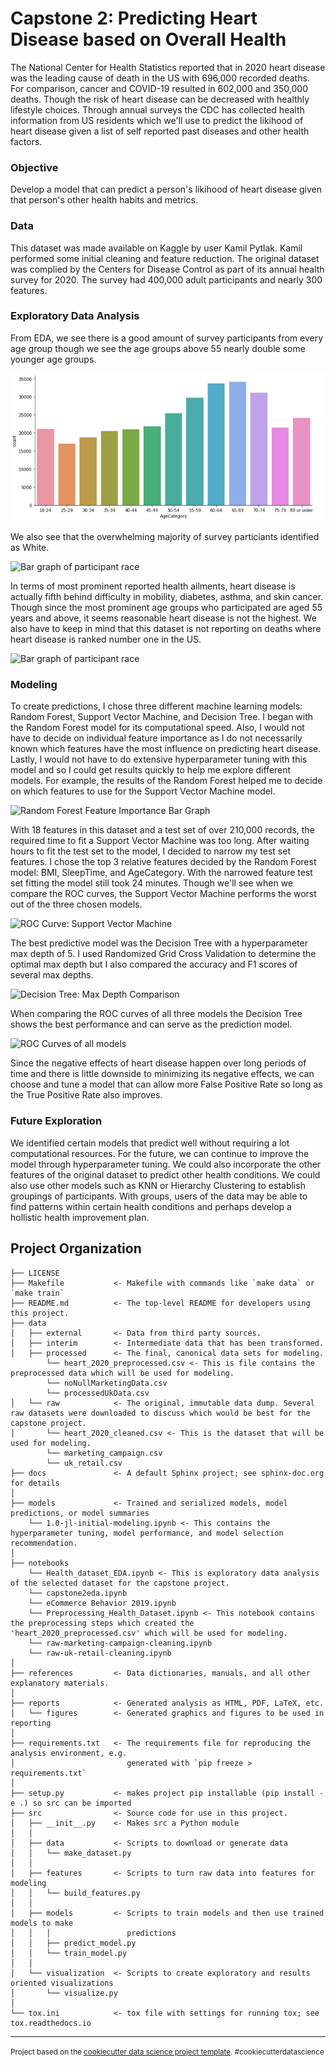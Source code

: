 # Capstone 2: Predicting Heart Disease based on Overall Health 

The National Center for Health Statistics reported that in 2020 heart disease was the leading cause of death in the US with 696,000 recorded deaths. For comparison, cancer and COVID-19 resulted in 602,000 and 350,000 deaths. Though the risk of heart disease can be decreased with healthly lifestyle choices. Through annual surveys the CDC has collected health information from US residents which we'll use to predict the likihood of heart disease given a list of self reported past diseases and other health factors.

### Objective
Develop a model that can predict a person's likihood of heart disease given that person's other health habits and metrics.

### Data
This dataset was made available on Kaggle by user Kamil Pytlak. Kamil performed some initial cleaning and feature reduction. The original dataset was complied by the Centers for Disease Control as part of its annual health survey for 2020. The survey had 400,000 adult participants and nearly 300 features.

### Exploratory Data Analysis

From EDA, we see there is a good amount of survey participants from every age group though we see the age groups above 55 nearly double some younger age groups.

![Bar graph of age groups](https://github.com/jimmyzholin/Springboard2/blob/master/Capstone/reports/figures/age_bar_graph.JPG)

We also see that the overwhelming majority of survey particiants identified as White.

![Bar graph of participant race](https://github.com/jimmyzholin/Springboard2/tree/master/Capstone/references/race_distribution.JPG)

In terms of most prominent reported health ailments, heart disease is actually fifth behind difficulty in mobility, diabetes, asthma, and skin cancer. Though since the most prominent age groups who participated are aged 55 years and above, it seems reasonable heart disease is not the highest. We also have to keep in mind that this dataset is not reporting on deaths where heart disease is ranked number one in the US.

![Bar graph of participant race](https://github.com/jimmyzholin/Springboard2/tree/master/Capstone/references/disease_dist.JPG)

### Modeling
To create predictions, I chose three different machine learning models: Random Forest, Support Vector Machine, and Decision Tree. 
I began with the Random Forest model for its computational speed. Also, I would not have to decide on individual feature importance as I do not necessarily known which features have the most influence on predicting heart disease. Lastly, I would not have to do extensive hyperparameter tuning with this model and so I could get results quickly to help me explore different models. For example, the results of the Random Forest helped me to decide on which features to use for the Support Vector Machine model.

![Random Forest Feature Importance Bar Graph](https://github.com/jimmyzholin/Springboard2/tree/master/Capstone/reports/figures/randomForestFeatureImportance.JPG)

With 18 features in this dataset and a test set of over 210,000 records, the required time to fit a Support Vector Machine was too long. After waiting hours to fit the test set to the model, I decided to narrow my test set features. I chose the top 3 relative features decided by the Random Forest model: BMI, SleepTime, and AgeCategory. With the narrowed feature test set fitting the model still took 24 minutes. Though we'll see when we compare the ROC curves, the Support Vector Machine performs the worst out of the three chosen models.

![ROC Curve: Support Vector Machine](https://github.com/jimmyzholin/Springboard2/tree/master/Capstone/reports/figures/ROC_SVM.JPG)

The best predictive model was the Decision Tree with a hyperparameter max depth of 5. I used Randomized Grid Cross Validation to determine the optimal max depth but I also compared the accuracy and F1 scores of several max depths.

![Decision Tree: Max Depth Comparison](https://github.com/jimmyzholin/Springboard2/tree/master/Capstone/reports/figures/decisionTree_max_depth_comp.JPG)

When comparing the ROC curves of all three models the Decision Tree shows the best performance and can serve as the prediction model. 

![ROC Curves of all models](https://github.com/jimmyzholin/Springboard2/tree/master/Capstone/reports/figures/ROC_Comparison.JPG)

Since the negative effects of heart disease happen over long periods of time and there is little downside to minimizing its negative effects, we can choose and tune a model that can allow more False Positive Rate so long as the True Positive Rate also improves.

### Future Exploration

We identified certain models that predict well without requiring a lot computational resources. For the future, we can continue to improve the model through hyperparameter tuning. We could also incorporate the other features of the original dataset to predict other health conditions. We could also use other models such as KNN or Hierarchy Clustering to establish groupings of participants. With groups, users of the data may be able to find patterns within certain health conditions and perhaps develop a hollistic health improvement plan. 


Project Organization
------------

    ├── LICENSE
    ├── Makefile           <- Makefile with commands like `make data` or `make train`
    ├── README.md          <- The top-level README for developers using this project.
    ├── data
    │   ├── external       <- Data from third party sources.
    │   ├── interim        <- Intermediate data that has been transformed.
    │   ├── processed      <- The final, canonical data sets for modeling.
            └── heart_2020_preprocessed.csv <- This is file contains the preprocessed data which will be used for modeling.
            └── noNullMarketingData.csv
            └── processedUkData.csv
    │   └── raw            <- The original, immutable data dump. Several raw datasets were downloaded to discuss which would be best for the capstone project.
    │       └── heart_2020_cleaned.csv <- This is the dataset that will be used for modeling.
            └── marketing_campaign.csv
            └── uk_retail.csv
    ├── docs               <- A default Sphinx project; see sphinx-doc.org for details
    │
    ├── models             <- Trained and serialized models, model predictions, or model summaries
        └── 1.0-jl-initial-modeling.ipynb <- This contains the hyperparameter tuning, model performance, and model selection recommendation.
    │
    ├── notebooks
        └── Health_dataset_EDA.ipynb <- This is exploratory data analysis of the selected dataset for the capstone project.
        └── capstone2eda.ipynb
        └── eCommerce Behavior 2019.ipynb
        └── Preprocessing_Health_Dataset.ipynb <- This notebook contains the preprocessing steps which created the 'heart_2020_preprocessed.csv' which will be used for modeling.
        └── raw-marketing-campaign-cleaning.ipynb
        └── raw-uk-retail-cleaning.ipynb
    │
    ├── references         <- Data dictionaries, manuals, and all other explanatory materials.
    │
    ├── reports            <- Generated analysis as HTML, PDF, LaTeX, etc.
    │   └── figures        <- Generated graphics and figures to be used in reporting
    │
    ├── requirements.txt   <- The requirements file for reproducing the analysis environment, e.g.
    │                         generated with `pip freeze > requirements.txt`
    │
    ├── setup.py           <- makes project pip installable (pip install -e .) so src can be imported
    ├── src                <- Source code for use in this project.
    │   ├── __init__.py    <- Makes src a Python module
    │   │
    │   ├── data           <- Scripts to download or generate data
    │   │   └── make_dataset.py
    │   │
    │   ├── features       <- Scripts to turn raw data into features for modeling
    │   │   └── build_features.py
    │   │
    │   ├── models         <- Scripts to train models and then use trained models to make
    │   │   │                 predictions
    │   │   ├── predict_model.py
    │   │   └── train_model.py
    │   │
    │   └── visualization  <- Scripts to create exploratory and results oriented visualizations
    │       └── visualize.py
    │
    └── tox.ini            <- tox file with settings for running tox; see tox.readthedocs.io


--------

<p><small>Project based on the <a target="_blank" href="https://drivendata.github.io/cookiecutter-data-science/">cookiecutter data science project template</a>. #cookiecutterdatascience</small></p>
